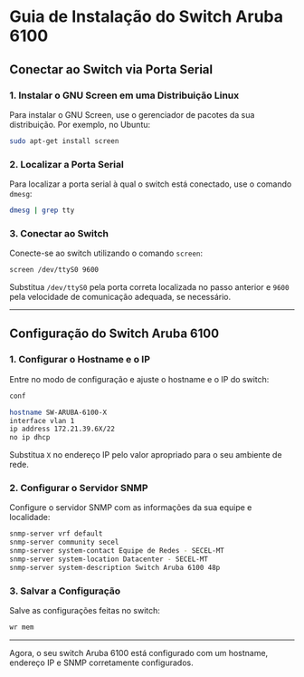 # Guia de Instalação do Switch Aruba 6100

## Conectar ao Switch via Porta Serial

### 1. Instalar o GNU Screen em uma Distribuição Linux

Para instalar o GNU Screen, use o gerenciador de pacotes da sua distribuição. Por exemplo, no Ubuntu:

```bash
sudo apt-get install screen
```

### 2. Localizar a Porta Serial

Para localizar a porta serial à qual o switch está conectado, use o comando `dmesg`:

```bash
dmesg | grep tty
```

### 3. Conectar ao Switch

Conecte-se ao switch utilizando o comando `screen`:

```bash
screen /dev/ttyS0 9600
```

Substitua `/dev/ttyS0` pela porta correta localizada no passo anterior e `9600` pela velocidade de comunicação adequada, se necessário.

---

## Configuração do Switch Aruba 6100

### 1. Configurar o Hostname e o IP

Entre no modo de configuração e ajuste o hostname e o IP do switch:

```bash
conf

hostname SW-ARUBA-6100-X
interface vlan 1
ip address 172.21.39.6X/22
no ip dhcp
```

Substitua `X` no endereço IP pelo valor apropriado para o seu ambiente de rede.

### 2. Configurar o Servidor SNMP

Configure o servidor SNMP com as informações da sua equipe e localidade:

```bash
snmp-server vrf default
snmp-server community secel
snmp-server system-contact Equipe de Redes - SECEL-MT
snmp-server system-location Datacenter - SECEL-MT
snmp-server system-description Switch Aruba 6100 48p
```

### 3. Salvar a Configuração

Salve as configurações feitas no switch:

```bash
wr mem
```

---

Agora, o seu switch Aruba 6100 está configurado com um hostname, endereço IP e SNMP corretamente configurados.
